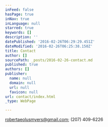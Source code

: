 ```yaml
---
inFeed: false
hasPage: true
inNav: true
inLanguage: null
starred: true
keywords: []
description: ''
datePublished: '2016-02-26T06:29:29.451Z'
dateModified: '2016-02-26T06:25:38.150Z'
title: Contact
author: []
sourcePath: _posts/2016-02-26-contact.md
published: true
authors: []
publisher:
  name: null
  domain: null
  url: null
  favicon: null
url: contact/index.html
_type: WebPage

---
```

[robertaeolusmyers@gmail.com][0]; (207) 409-6226

[0]: mailto:robertaeolusmyers@gmail.com